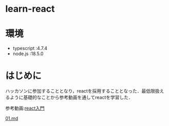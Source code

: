 # learn-react
# 環境
- typescript :4.7.4
- node.js :18.5.0
# はじめに
ハッカソンに参加することとなり，reactを採用することとなった．最低限扱えるように基礎的なことから参考動画を通してreactを学習した．

参考動画:[react入門](https://www.bing.com/videos/search?q=react+%e5%85%a5%e9%96%80&&view=detail&mid=3863AFA0019E34FCDB243863AFA0019E34FCDB24&&FORM=VRDGAR&ru=%2Fvideos%2Fsearch%3Fq%3Dreact%2B%25e5%2585%25a5%25e9%2596%2580%26FORM%3DHDRSC4)

[01.md](doc/01.md)

